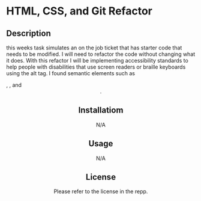 # HTML, CSS, and Git Refactor

## Description

this weeks task simulates an on the job ticket that has starter code that needs to be modified. I will need to refactor the code without changing what it does. With this refactor I will be implementing accessibility standards to help people with disabilities that use screen readers or braille keyboards using the alt tag. I found semantic elements such as <footer>, <class>, and <header>. 

## Installatiom

N/A

## Usage

N/A

## License 

Please refer to the license in the repp.
